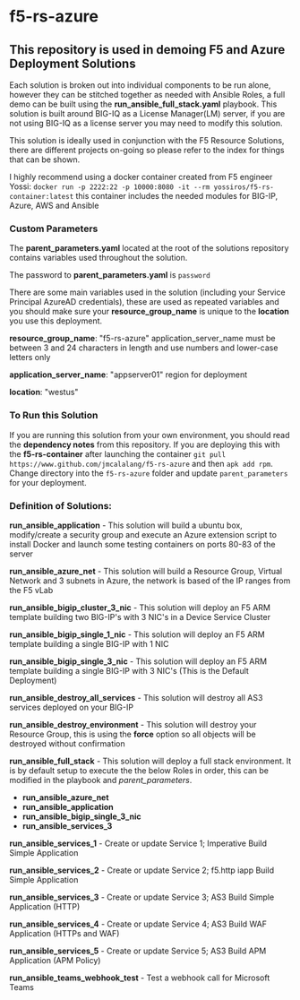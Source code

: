 # f5-rs-azure

## This repository is used in demoing F5 and Azure Deployment Solutions

Each solution is broken out into individual components to be run alone, however they can be stitched together as needed with Ansible Roles, a full demo can be built using the **run_ansible_full_stack.yaml** playbook. This solution is built around BIG-IQ as a License Manager(LM) server, if you are not using BIG-IQ as a license server you may need to modify this solution.


This solution is ideally used in conjunction with the F5 Resource Solutions, there are different projects on-going so please refer to the index for things that can be shown.

I highly recommend using a docker container created from F5 engineer Yossi: `docker run -p 2222:22 -p 10000:8080 -it --rm yossiros/f5-rs-container:latest` this container includes the needed modules for BIG-IP, Azure, AWS and Ansible

### Custom Parameters

The **parent_parameters.yaml** located at the root of the solutions repository contains variables used throughout the solution.

The password to **parent_parameters.yaml** is `password`

There are some main variables used in the solution (including your Service Principal AzureAD credentials), these are used as repeated variables and you should make sure your **resource_group_name** is unique to the **location** you use this deployment.

**resource_group_name**: "f5-rs-azure"
application_server_name must be between 3 and 24 characters in length and use numbers and lower-case letters only

**application_server_name**: "appserver01"
region for deployment

**location**: "westus"

### To Run this Solution

If you are running this solution from your own environment, you should read the **dependency notes** from this repository. If you are deploying this with the **f5-rs-container** after launching the container `git pull https://www.github.com/jmcalalang/f5-rs-azure` and then `apk add rpm`. Change directory into the `f5-rs-azure` folder and update `parent_parameters` for your deployment.

### Definition of Solutions:

**run_ansible_application** - This solution will build a ubuntu box, modify/create a security group and execute an Azure extension script to install Docker and launch some testing containers on ports 80-83 of the server

**run_ansible_azure_net** - This solution will build a Resource Group, Virtual Network and 3 subnets in Azure, the network is based of the IP ranges from the F5 vLab

**run_ansible_bigip_cluster_3_nic** - This solution will deploy an F5 ARM template building two BIG-IP's with 3 NIC's in a Device Service Cluster

**run_ansible_bigip_single_1_nic** - This solution will deploy an F5 ARM template building a single BIG-IP with 1 NIC

**run_ansible_bigip_single_3_nic** - This solution will deploy an F5 ARM template building a single BIG-IP with 3 NIC's (This is the Default Deployment)

**run_ansible_destroy_all_services** - This solution will destroy all AS3 services deployed on your BIG-IP

**run_ansible_destroy_environment** - This solution will destroy your Resource Group, this is using the **force** option so all objects will be destroyed without confirmation

**run_ansible_full_stack** - This solution will deploy a full stack environment. It is by default setup to execute the the below Roles in order, this can be modified in the playbook and *parent_parameters*.
 - **run_ansible_azure_net**
 - **run_ansible_application**
 - **run_ansible_bigip_single_3_nic**
 - **run_ansible_services_3**

**run_ansible_services_1** - Create or update Service 1; Imperative Build Simple Application

**run_ansible_services_2** - Create or update Service 2; f5.http iapp Build Simple Application

**run_ansible_services_3** - Create or update Service 3; AS3 Build Simple Application (HTTP)

**run_ansible_services_4** - Create or update Service 4; AS3 Build WAF Application (HTTPs and WAF)

**run_ansible_services_5** - Create or update Service 5; AS3 Build APM Application (APM Policy)

**run_ansible_teams_webhook_test** - Test a webhook call for Microsoft Teams
